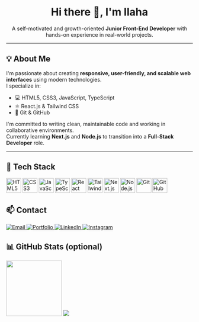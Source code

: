 <h1 align="center">Hi there 👋, I'm Ilaha</h1>

<p align="center">
  A self-motivated and growth-oriented <strong>Junior Front-End Developer</strong> with hands-on experience in real-world projects.
</p>

---

## 💡 About Me

I'm passionate about creating **responsive, user-friendly, and scalable web interfaces** using modern technologies.  
I specialize in:

- 💻 HTML5, CSS3, JavaScript, TypeScript  
- ⚛️ React.js & Tailwind CSS  
- 📁 Git & GitHub  

I'm committed to writing clean, maintainable code and working in collaborative environments.  
Currently learning **Next.js** and **Node.js** to transition into a **Full-Stack Developer** role.

---

## 🧰 Tech Stack

<p align="left">
  <img src="https://cdn.jsdelivr.net/gh/devicons/devicon/icons/html5/html5-original.svg" height="40" alt="HTML5" />
  <img src="https://cdn.jsdelivr.net/gh/devicons/devicon/icons/css3/css3-original.svg" height="40" alt="CSS3" />
  <img src="https://cdn.jsdelivr.net/gh/devicons/devicon/icons/javascript/javascript-original.svg" height="40" alt="JavaScript" />
  <img src="https://cdn.jsdelivr.net/gh/devicons/devicon/icons/typescript/typescript-original.svg" height="40" alt="TypeScript" />
  <img src="https://cdn.jsdelivr.net/gh/devicons/devicon/icons/react/react-original.svg" height="40" alt="React" />
  <img src="https://www.vectorlogo.zone/logos/tailwindcss/tailwindcss-icon.svg" height="40" alt="Tailwind CSS" />
  <img src="https://cdn.jsdelivr.net/gh/devicons/devicon/icons/nextjs/nextjs-original.svg" height="40" alt="Next.js" />
  <img src="https://cdn.jsdelivr.net/gh/devicons/devicon/icons/nodejs/nodejs-original.svg" height="40" alt="Node.js" />
  <img src="https://cdn.jsdelivr.net/gh/devicons/devicon/icons/git/git-original.svg" height="40" alt="Git" />
  <img src="https://cdn.jsdelivr.net/gh/devicons/devicon/icons/github/github-original.svg" height="40" alt="GitHub" />
</p>


<h2>📫 Contact</h2>

<p align="left">
  <a href="mammadovailaha03@gmail.com" target="_blank">
    <img src="https://img.shields.io/badge/Email-D14836?style=for-the-badge&logo=gmail&logoColor=white" alt="Email" />
  </a>
  <a href="https://my-portfolio-woad-three-68.vercel.app/" target="_blank">
    <img src="https://img.shields.io/badge/Portfolio-000000?style=for-the-badge&logo=vercel&logoColor=white" alt="Portfolio" />
  </a>
  <a href="https://www.linkedin.com/in/ilaha-mammadova-0ab538356/" target="_blank">
    <img src="https://img.shields.io/badge/LinkedIn-0077B5?style=for-the-badge&logo=linkedin&logoColor=white" alt="LinkedIn" />
  </a>
  <a href="https://www.instagram.com/ilahahub" target="_blank">
    <img src="https://img.shields.io/badge/Instagram-E4405F?style=for-the-badge&logo=instagram&logoColor=white" alt="Instagram" />
  </a>
</p>




## 📊 GitHub Stats (optional)

<p align="left">
  <img src="https://github-readme-stats.vercel.app/api?username=mammadovailaha&show_icons=true&theme=radical" height="150" />
<img src="https://github-readme-stats.vercel.app/api?username=mammadovailaha&show_icons=true&theme=radical&count_private=true" />

</p>

